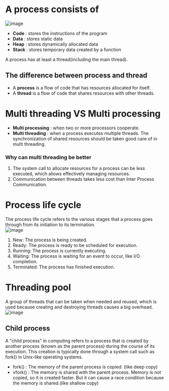 # A process consists of
![image](https://github.com/vacu9708/Fundamental-knowledge/assets/67142421/c0f1db93-37ff-489e-bc32-7263dd5791e8)

- **Code** : stores the instructions of the program
- **Data** : stores static data
- **Heap** : stores dynamically allocated data
- **Stack** : stores temporary data created by a function

A process has at least a thread(including the main thread).<br>
## The difference between process and thread
* A **process** is a flow of code that has resources allocated for itself.
* A **thread** is a flow of code that shares resources with other threads.

# Multi threading VS Multi processing
* **Multi processing** : when two or more processors cooperate.
* **Multi threading** : when a process executes multiple threads. The synchronization of shared resources should be taken good care of in multi threading.
### Why can multi threading be better
1. The system call to allocate resources for a process can be less executed, which allows effectively managing resources.
2. Communication between threads takes less cost than Inter Process Communication.

# Process life cycle
The process life cycle refers to the various stages that a process goes through from its initiation to its termination.<br>
![image](https://github.com/vacu9708/Fundamental-knowledge/assets/67142421/9dc70cc5-c03b-4209-8909-d0e47fc649a6)<br>
1. New: The process is being created.
2. Ready: The process is ready to be scheduled for execution.
3. Running: The process is currently executing.
4. Waiting: The process is waiting for an event to occur, like I/O completion.
5. Terminated: The process has finished execution.

# Threading pool
A group of threads that can be taken when needed and reused, which is used because creating and destroying threads causes a big overhead.<br>
![image](https://github.com/vacu9708/Fundamental-knowledge/assets/67142421/cad1ae03-a0d7-4368-9347-a47f9cf5da8e)

## Child process
A "child process" in computing refers to a process that is created by another process (known as the parent process) during the course of its execution. This creation is typically done through a system call such as fork() in Unix-like operating systems.
- fork() : The memory of the parent process is copied. (like deep copy)
- vfork() : The memory is shared with the parent process. Memory is not copied, so it is created faster. But it can cause a race condition because the memory is shared.(like shallow copy)
